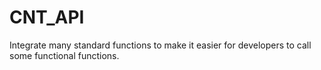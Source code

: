 # CNT_API
Integrate many standard functions to make it easier for developers to call some functional functions.
